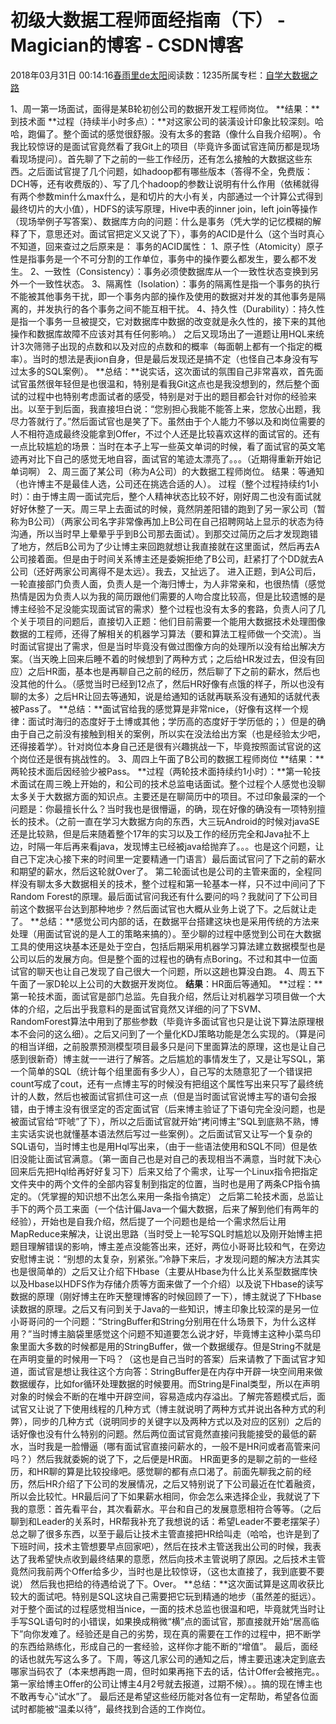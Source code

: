 
# 初级大数据工程师面经指南（下） - Magician的博客 - CSDN博客


2018年03月31日 00:14:16[春雨里de太阳](https://me.csdn.net/qq_16633405)阅读数：1235所属专栏：[自学大数据之路](https://blog.csdn.net/column/details/18514.html)



1、周一第一场面试，面得是某B轮初创公司的数据开发工程师岗位。
**结果：**到技术面
**过程（持续半小时多点）：**对这家公司的装潢设计印象比较深刻。哈哈，跑偏了。整个面试的感觉很舒服。没有太多的套路（像什么自我介绍啊）。令我比较惊讶的是面试官竟然看了我Git上的项目（毕竟许多面试官连简历都是现场看现场提问）。首先聊了下之前的一些工作经历，还有怎么接触的大数据这些东西。之后面试官提了几个问题，如hadoop都有哪些版本（答得不全，免费版：DCH等，还有收费版的）、写了几个hadoop的参数让说明有什么作用（依稀就得有两个参数min什么max什么，是和切片的大小有关，内部通过一个计算公式得到最终切片的大小值），HDFS的读写原理，Hive中表的inner join，left join等操作（现场举例子写答案）、数据库方向的问题：什么是事务（凭大学的记忆模糊的解释了下，意思还对。面试官把定义又说了下），事务的ACID是什么（这个当时真心不知道，回来查过之后原来是：
事务的ACID属性：
1、原子性（Atomicity）原子性是指事务是一个不可分割的工作单位，事务中的操作要么都发生，要么都不发生。
2、一致性（Consistency）：事务必须使数据库从一个一致性状态变换到另外一个一致性状态。
3、隔离性（Isolation）：事务的隔离性是指一个事务的执行不能被其他事务干扰，即一个事务内部的操作及使用的数据对并发的其他事务是隔离的，并发执行的各个事务之间不能互相干扰。
4、持久性（Durability）：持久性是指一个事务一旦被提交，它对数据库中数据的改变就是永久性的，接下来的其他操作和数据库故障不应该对其有任何影响。）
之后又现场出了一道题让用HQL来统计3次筛筛子出现的点数和以及对应的点数和的概率（每面朝上都有一个指定的概率）。当时的想法是表jion自身，但是最后发现还是搞不定（也怪自己本身没有写过太多的SQL案例）。
**总结：**说实话，这次面试的氛围自己非常喜欢，首先面试官虽然很年轻但是也很温和，特别是看我Git这点也是我没想到的，然后整个面试的过程中也特别考虑面试者的感受，特别是对于出的题目都会针对你的经验来出。以至于到后面，我直接坦白说：“您别担心我能不能答上来，您放心出题，我尽力答就行了。”然后面试官也是笑了下。虽然由于个人能力不够以及和岗位需要的人不相符造成最终没能拿到Offer，不过个人还是比较喜欢这样的面试官的。还有一点比较尴尬的场景：当时在本子上写一些英文单词的时候，看了面试官的英文笔迹再对比下自己的感觉无地自容，面试官的笔迹太漂亮了。。。（近期得重新开始记单词啊）
2、周三面了某公司（称为A公司）的大数据工程师岗位。
结果：等通知（也许博主不是最佳人选，公司还在挑选合适的人）。
过程（整个过程持续约1小时）：由于博主周一面试完后，整个人精神状态比较不好，刚好周二也没有面试就好好休整了一天。周三早上去面试的时候，竟然阴差阳错的跑到了另一家公司（暂称为B公司）（两家公司名字非常像再加上B公司在自己招聘网站上显示的状态为待沟通，所以当时早上晕晕乎乎到B公司那去面试）。到那交过简历之后才发现跑错了地方，然后B公司为了少让博主来回跑就想让我直接就在这里面试，然后再去A公司接着面。但是由于时间关系博主还是委婉拒绝了B公司，赶紧打了个DD就去A公司（还好两家公司离得不是太远）。我去，又扯远了。
进入正题，到A公司后，一轮直接部门负责人面，负责人是一个海归博士，为人非常亲和，也很热情（感觉热情是因为负责人以为我的简历跟他们需要的人吻合度比较高，但是比较遗憾的是博主经验不足没能实现面试官的需求）整个过程也没有太多的套路，负责人问了几个关于项目的问题后，直接切入正题：他们目前需要一个能用大数据技术处理图像数据的工程师，还得了解相关的机器学习算法（要和算法工程师做一个交流）。当时面试官提出了需求，但是当时毕竟没有做过图像方向的处理所以没有给出解决方案。（当天晚上回来后睡不着的时候想到了两种方式；之后给HR发过去，但没有回应）之后HR面，基本也是再聊自己之前的经历，然后聊了下之前的薪水，然后也没其他的什么。（感觉当时已经到12点了，然后HR好像有点饿的样子，所以也没有聊的太多）之后HR让回去等通知，说是给通知的话就再联系没有通知的话就代表被Pass了。
**总结：**面试官给我的感觉算是非常nice，（好像有这样一个规律：面试时海归的态度好于土博或其他；学历高的态度好于学历低的；）但是的确由于自己之前没有接触到相关的案例，所以实在没法给出方案（也是经验太少吧，还得接着学）。针对岗位本身自己还是很有兴趣挑战一下，毕竟按照面试官说的这个岗位还是很有挑战性的。
3、周四上午面了B公司的数据工程师岗位
**结果：**两轮技术面后因经验少被Pass。
**过程（两轮技术面持续约1小时）：**第一轮技术面试在周三晚上开始的，和公司的技术总监电话面试。整个过程个人感觉也没聊太多关于大数据方面的知识点。主要还是在聊简历中的项目。不过印象最深的一个问题是：你最擅长什么？当时我也是很懵逼，的确，现在好像的确没有一项特别擅长的技术。（之前一直在学习大数据方向的东西，大三玩Android的时候对javaSE还是比较熟，但是后来随着整个17年的实习以及工作的经历完全和Java扯不上边，时隔一年后再来看java，发现博主已经被java给抛弃了。。。也是这个问题，让自己下定决心接下来的时间里一定要精通一门语言）最后面试官问了下之前的薪水和期望的薪水，然后这轮就Over了。
第二轮面试也是公司的主管来面的，全程同样没有聊太多大数据相关的技术，整个过程和第一轮基本一样，只不过中间问了下Random Forest的原理。最后面试官问我还有什么要问的吗？我就问了下公司目前这个数据平台达到那种地步？然后面试官也大概从业务上说了下。之后就让走了。
**总结：**感觉公司内部的话，在数据平台搭建这块也是采用传统的方法来处理（用面试官说的是人工的策略来搞的）。至少聊的过程中感觉到公司在大数据工具的使用这块基本还是处于空白，包括后期采用机器学习算法建立数据模型也是公司以后的发展方向。但是整个面的过程也的确有点Boring。不过和其中一位面试官的聊天也让自己发现了自己很大一个问题，所以这趟也算没白跑。
4、周五下午面了一家D轮以上公司的大数据开发岗位。
**结果**：HR面后等通知。
**过程：**第一轮技术面，面试官是部门总监。先自我介绍，然后让对机器学习项目做一个大体的介绍，之后出乎我意料的是面试官竟然又详细的问了下SVM、RandomForest算法中用到了那些参数（毕竟许多面试官也只是让说下算法原理根本不会问的这么细）。之后又问到了一个量化KDJ策略功能是怎么实现的。（算是问的相当详细，之前股票预测模型项目最多只是问下里面算法的原理，这也是让自己感到很新奇）博主就一一进行了解答。之后尴尬的事情发生了，又是让写SQL，第一个简单的SQL（统计每个组里面有多少人），自己写的太随意犯了一个错误把count写成了cout，还有一点博主写的时候没有把组这个属性写出来只写了最终统计的人数，然后也被面试官抓住可这一点（但是当时面试官说博主写的语句会报错，由于博主没有很坚定的否定面试官（后来博主验证了下语句完全没问题，也是被面试官给“吓唬”了下），所以之后面试官就开始“拷问博主”SQL到底熟不熟，博主实话实说也就懂基本语法然后写过一些案例）。之后面试官又让写一个复杂的SQL语句，当时博主也是用Hql写出来，（由于一些语法使用和SQL不同）但是依旧没能让面试官满意。（第一面自己也是对自己的表现相当不满意，当时就下决心回来后先把Hql给再好好复习下）后来又给了个需求，让写一个Linux指令把指定文件夹中的两个文件的全部内容复制到指定的位置，当时也是用了两条CP指令搞定的。（凭掌握的知识想不出怎么来用一条指令搞定）
之后第二轮技术面，总监让手下的两个员工来面（一个估计偏Java一个偏大数据，后来了解到他们有两年的经验），开始也是自我介绍，然后提了一个问题也是给一个需求然后让用MapReduce来解决，让说出思路（当时受上一轮写SQL时尴尬以及刚开始博主把题目理解错误的影响，博主差点没能答出来，还好，两位小哥哥比较和气，在旁边安慰博主说：“别想的太复杂，别紧张。”冷静下来后，才发现问题的解决方法其实也是很简单的）之后又让介绍下Hbase（主要从Hbase为什么比关系型数据库快以及Hbase以HDFS作为存储介质等方面来做了一个介绍）以及说下Hbase的读写数据的原理（刚好博主在昨天整理博客的时候回顾了一下），博主就说了下Hbase读数据的原理。之后又有问到关于Java的一些知识，博主印象比较深的是另一位小哥哥问的一个问题：“StringBuffer和String分别用在什么场景下，为什么这样用？”当时博主脑袋里感觉这个问题不知道要怎么说才好，毕竟博主这种小菜鸟印象里面大多数的时候都是用的StringBuffer，做一个数据缓存。但是String不就是在声明变量的时候用一下吗？（这也是自己当时的答案）后来请教了下面试官才知道，面试官是想让我往这个方向答：StringBuffer是在内存中开辟一块空间用来做数据缓存，比如for循环处理数据的时候要用。而String是Final类型，所以在声明对象的时候会不断的在堆中开辟空间，容易造成内存溢出。了解完答题模式后，面试官又让说了下使用线程的几种方式（博主就说明了两种方式并说出各种方式的利弊），同步的几种方式（说明同步的关键字以及两种方式以及对应的区别）之后的话好像也没有什么特别的问题。然后两位面试官竟然直接问我能接受的最低的薪水，当时我是一脸懵逼（哪有面试官直接问薪水的，一般不是HR问或者高管来问吗？）然后我就委婉的说了下，之后便是HR面。
HR面更多的是聊之前的一些经历，和HR聊的算是比较投缘吧。感觉聊的都有点口渴了。前面先聊我之前的经历，然后HR介绍了下公司的发展情况，之后又特别说了下公司最近在忙着融资，所以会比较忙。HR最后问了下如果薪水相同，你会怎么来选择企业，我就说了下我的意愿：首先看平台，其次看薪水。平台和自己的发展意愿相符合等等。（之后聊到和Leader的关系时，HR帮我补充了我想说的话：希望Leader不要老摆架子）总之聊了很多东西，以至于最后让技术主管直接把HR给叫走（哈哈，也许是到了下班时间，技术主管想要早点回家吧），然后在技术主管送我出公司的时候，我表达了我希望快点收到最终结果的意愿，然后向技术主管说明了原因。之后技术主管竟然问我前两个Offer给多少，当时也是比较惊讶，（这也太直接了，我到底要不要说）
然后我也把给的待遇给说了下。Over。
**总结：**这次面试算是这周收获比较大的面试吧。特别是SQL这块自己需要把它玩到精通的地步（虽然差的挺远）。对于整个面试的过程感觉相当nice，一面的技术总监也很温和吧，毕竟就凭当时让手写SQL语句时的小错误，如果换成稍微“横”点的面试官，那直接就开始“居高临下”向你发难了。经验还是自己的劣势，现在真的需要在工作的过程中，把不断学的东西给熟练化，形成自己的一套经验，这样你才能不断的“增值”。
最后，面经的话也就先写这么多了。下周，等这几家公司的通知之后，博主要迅速决定到底去哪家当码农了（本来想再跑一周，但时如果再拖下去的话，估计Offer会被拖完。。第一家给博主Offer的公司让博主4月2号就去报道，过期不候）。。搞的现在博主也不敢再专心“试水”了。
最后还是希望这些经历能对各位有一定帮助，希望各位面试时都能被“温柔以待”，最终找到合适的工作岗位。

